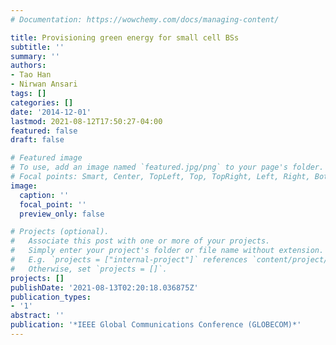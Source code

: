 ```yaml
---
# Documentation: https://wowchemy.com/docs/managing-content/

title: Provisioning green energy for small cell BSs
subtitle: ''
summary: ''
authors:
- Tao Han
- Nirwan Ansari
tags: []
categories: []
date: '2014-12-01'
lastmod: 2021-08-12T17:50:27-04:00
featured: false
draft: false

# Featured image
# To use, add an image named `featured.jpg/png` to your page's folder.
# Focal points: Smart, Center, TopLeft, Top, TopRight, Left, Right, BottomLeft, Bottom, BottomRight.
image:
  caption: ''
  focal_point: ''
  preview_only: false

# Projects (optional).
#   Associate this post with one or more of your projects.
#   Simply enter your project's folder or file name without extension.
#   E.g. `projects = ["internal-project"]` references `content/project/deep-learning/index.md`.
#   Otherwise, set `projects = []`.
projects: []
publishDate: '2021-08-13T02:20:18.036875Z'
publication_types:
- '1'
abstract: ''
publication: '*IEEE Global Communications Conference (GLOBECOM)*'
---
```

